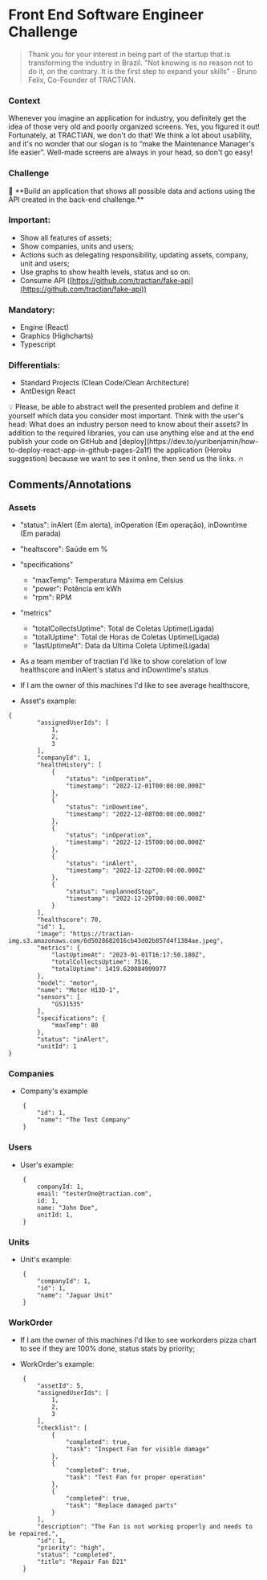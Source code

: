 # Front End Software Engineer Challenge

> Thank you for your interest in being part of the startup that is transforming the industry in Brazil. "Not knowing is no reason not to do it, on the contrary. It is the first step to expand your skills" - Bruno Felix, Co-Founder of TRACTIAN.

### Context

Whenever you imagine an application for industry, you definitely get the idea of those very old and poorly organized screens. Yes, you figured it out! Fortunately, at TRACTIAN, we don't do that! We think a lot about usability, and it's no wonder that our slogan is to “make the Maintenance Manager's life easier”. Well-made screens are always in your head, so don't go easy!

### **Challenge**

<aside>
📌 **Build an application that shows all possible data and actions using the API created in the back-end challenge.**

</aside>

### **Important:**

- Show all features of assets;
- Show companies, units and users;
- Actions such as delegating responsibility, updating assets, company, unit and users;
- Use graphs to show health levels, status and so on.
- Consume API ([https://github.com/tractian/fake-api](https://github.com/tractian/fake-api))

### **Mandatory:**

- Engine (React)
- Graphics (Highcharts)
- Typescript

### **Differentials:**

- Standard Projects (Clean Code/Clean Architecture)
- AntDesign React

<aside>
💡 Please, be able to abstract well the presented problem and define it yourself which data you consider most important. 
Think with the user's head: What does an industry person need to know about their assets? 
In addition to the required libraries, you can use anything else and at the end publish your code on GitHub and [deploy](https://dev.to/yuribenjamin/how-to-deploy-react-app-in-github-pages-2a1f) the application
(Heroku suggestion) because we want to see it online, then send us the links. 🔥

</aside>

## Comments/Annotations

### Assets


- "status": inAlert (Em alerta), inOperation (Em operação), inDowntime (Em parada)
- "healtscore": Saúde em %
- "specifications"
	- "maxTemp": Temperatura Máxima em Celsius
	- "power": Potência em kWh
	- "rpm": RPM
- "metrics"
	- "totalCollectsUptime": Total de Coletas Uptime(Ligada)
	- "totalUptime": Total de Horas de Coletas Uptime(Ligada)
	- "lastUptimeAt": Data da Ultima Coleta Uptime(Ligada)

- As a team member of tractian I'd like to show corelation of low healthscore and inAlert's status and inDowntime's status 
- If I am the owner of this machines I'd like to see average healthscore, 

- Asset's example:

```{
{
		"assignedUserIds": [
			1,
			2,
			3
		],
		"companyId": 1,
		"healthHistory": [
			{
				"status": "inOperation",
				"timestamp": "2022-12-01T00:00:00.000Z"
			},
			{
				"status": "inDowntime",
				"timestamp": "2022-12-08T00:00:00.000Z"
			},
			{
				"status": "inOperation",
				"timestamp": "2022-12-15T00:00:00.000Z"
			},
			{
				"status": "inAlert",
				"timestamp": "2022-12-22T00:00:00.000Z"
			},
			{
				"status": "unplannedStop",
				"timestamp": "2022-12-29T00:00:00.000Z"
			}
		],
		"healthscore": 70,
		"id": 1,
		"image": "https://tractian-img.s3.amazonaws.com/6d5028682016cb43d02b857d4f1384ae.jpeg",
		"metrics": {
			"lastUptimeAt": "2023-01-01T16:17:50.180Z",
			"totalCollectsUptime": 7516,
			"totalUptime": 1419.620084999977
		},
		"model": "motor",
		"name": "Motor H13D-1",
		"sensors": [
			"GSJ1535"
		],
		"specifications": {
			"maxTemp": 80
		},
		"status": "inAlert",
		"unitId": 1
}
```

### Companies

- Company's example

```{
	{
		"id": 1,
		"name": "The Test Company"
	}
```

### Users 

- User's example:

```{
	{
		companyId: 1,
		email: "testerOne@tractian.com",
		id: 1,
		name: "John Doe",
		unitId: 1,
	}
```

### Units

- Unit's example:

```{
	{
		"companyId": 1,
		"id": 1,
		"name": "Jaguar Unit"
	}
```

### WorkOrder

- If I am the owner of this machines I'd like to see workorders pizza chart to see if they are 100% done, status stats by priority;

- WorkOrder's example:

```{
	{
		"assetId": 5,
		"assignedUserIds": [
			1,
			2,
			3
		],
		"checklist": [
			{
				"completed": true,
				"task": "Inspect Fan for visible damage"
			},
			{
				"completed": true,
				"task": "Test Fan for proper operation"
			},
			{
				"completed": true,
				"task": "Replace damaged parts"
			}
		],
		"description": "The Fan is not working properly and needs to be repaired.",
		"id": 1,
		"priority": "high",
		"status": "completed",
		"title": "Repair Fan D21"
	}
```
